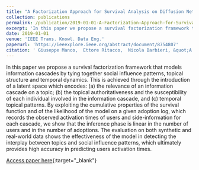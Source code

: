 ```yaml
---
title: "A Factorization Approach for Survival Analysis on Diffusion Networks"
collection: publications
permalink: /publication/2019-01-01-A-Factorization-Approach-for-Survival-Analysis-on-Diffusion-Networks
excerpt: 'In this paper we propose a survival factorization framework that models information cascades by tying together social influence patterns, topical structure and temporal dynamics. This is achieved through the introduction of a latent space which encodes: (a) the relevance of an information cascade on a topic; (b) the topical authoritativeness and the susceptibility of each individual involved in the information cascade, and (c) temporal topical patterns. By exploiting the cumulative properties of the survival function and of the likelihood of the model on a given adoption log, which records the observed activation times of users and side-information for each cascade, we show that the inference phase is linear in the number of users and in the number of adoptions. The evaluation on both synthetic and real-world data shows the effectiveness of the model in detecting the interplay between topics and social influence patterns, which ultimately provides high accuracy in predicting users activation times.'
date: 2019-01-01
venue: 'IEEE Trans. Knowl. Data Eng.'
paperurl: 'https://ieeexplore.ieee.org/abstract/document/8754807'
citation: ' Giuseppe Manco,  Ettore Ritacco,  Nicola Barbieri, &quot;A Factorization Approach for Survival Analysis on Diffusion Networks.&quot; IEEE Trans. Knowl. Data Eng., 2019.'
---
```

In this paper we propose a survival factorization framework that models information cascades by tying together social influence patterns, topical structure and temporal dynamics. This is achieved through the introduction of a latent space which encodes: (a) the relevance of an information cascade on a topic; (b) the topical authoritativeness and the susceptibility of each individual involved in the information cascade, and (c) temporal topical patterns. By exploiting the cumulative properties of the survival function and of the likelihood of the model on a given adoption log, which records the observed activation times of users and side-information for each cascade, we show that the inference phase is linear in the number of users and in the number of adoptions. The evaluation on both synthetic and real-world data shows the effectiveness of the model in detecting the interplay between topics and social influence patterns, which ultimately provides high accuracy in predicting users activation times.

[Access paper here](https://ieeexplore.ieee.org/abstract/document/8754807){:target="_blank"}
